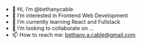 - 👋 Hi, I’m @bethanycable
- 👀 I’m interested in Frontend Web Development
- 🌱 I’m currently learning React and Fullstack
- 💞️ I’m looking to collaborate on ...
- 📫 How to reach me: bethany.a.cable@gmail.com

<!---
bethanycable/bethanycable is a ✨ special ✨ repository because its `README.md` (this file) appears on your GitHub profile.
You can click the Preview link to take a look at your changes.
--->
